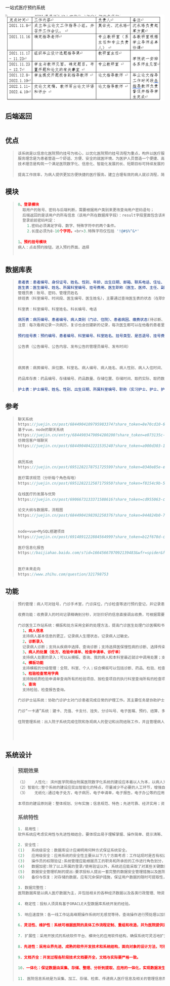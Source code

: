 一站式医疗预约系统

![image-20211220153122657](image/image-20211220153122657.png)

## 后端返回

> ```js
> 
> 
> ```
>
> 

## 优点

> ```js
> 该系统是以信息化医院预约挂号为核心，以优化医院预约挂号流程为重点，构件以医疗服务为核心的医疗信息平台。开发该系统的目标是为了提高医疗护理的质量，减轻医护人员的劳动，改善患者就医环境和时间，节约能源，降低有料成本，使得医院的管理更加的人性化。
> 服务理念是为患者营造一个舒适、方便、安全的就医环境，为医护人员营造一个便捷、高效的工作环境，为经营、管理层营造一个高效、低耗、智能的经营环境。
> 技术理念是构筑一个满足医院数字化、信息化、智能化发展的长、短期目标可持续发展的支撑系统平台。
> 
> 提高工作效率，为病人提供更加方便快捷的医疗服务。建立合理有效的病人就诊流程，简化病人就诊过程，方便病人看病，包括门诊流程、住院等流程优化。及时准确反映病人费用,增加了透明度。
> ```

## 模块

> ````js
> 0、登录模块
> 	取用户的账号、密码与后端判断，需要根据用户类别来更改查询用户密码语句；
> 	后端返回的是该用户的所有信息（该用户所在数据库字段）：result字段里面包含该用户信息（用户类型、用户名）
>   登录前前密码判定：
>     1.密码必须满足字母、数字、特殊字符中的两个条件。
>     2.长度必须为8-16个字符。<br>3.特殊字符仅包括 '!@#$%^&*'
> 
> 1、预约挂号模块
> 病人：点击预约按钮，进入预约界面，选择
> 
> 
> 
> ````
>
> 

## 数据库表

> ```js
> 患者表：患者编号、身份证号、姓名、性别、年龄、出生日期、邮箱、联系电话、住址、注册时间、登录账号、登录密码、预约挂号记录（默认为0）、病历编号(如果没有，则创建一个编号)
> 医生表：医生编号、姓名、所属科室编号、挂号费用、医生职称（医生、医师、主任、副主任、科长、院长）、医生个人介绍、证件照、医生年龄、出生日期、性别、邮箱、电话号码、身份证号、状态码(离职、在职、休息)、入职(注册)时间、登录账号、登录密码、最后一次登录时间
> 管理员表：账号、密码、管理员姓名
> 排班表（科室编号、时间段、医生编号、医生姓名），主要通过查询医生表的状态（在职的获取的医生）
> 
> 科室表：科室编号、科室姓名、科长编号、电话
> 
> 病历表：病历编号、患者编号、病人类别（门诊、住院）、患者病因、缴费状态(待诊断、待付费、已付费)、诊断状态(待初诊、待复诊、诊断完成)、医嘱、医生药方
> 注意：每次看病记录一次病历，复诊也会创建新的记录，每次医生都可以在他看的患者里面发表医嘱跟药方
> 
> 预约挂号表：预约编号、患者编号、科室编号、科室姓名、挂号类型、是否退号、挂号费用、挂号日期(几月几日)、医生编号、医生姓名、患者姓名、联系方式、提交时间、状态(未完成、已完成、取消预约)、患者留言、医生留言、病人对医生评价、医院评价
> 
> 公告表（公告编号、公告内容、发布公告的管理员编号、发布时间）
> 
> 
> 
> 病房表：病房编号、床位数、科室名、病人编号、病人姓名、病人性别、病人入住时间、病人离院时间、病房楼层、住院费用、剩余床位数
> 
> 药品库存表：药品编号、存储编号、药品数量、存储位置、存储时间、取药实际、取药数量
> 
> 护士表：护士编号、姓名、性别、出生日期、所属科室编号、职称（实习护士、护士、护士长）、入职(注册)时间、登录账号、登录密码
> ```
>



## 参考

> ```js
> 聊天系统
> https://juejin.cn/post/6844904109795983374?share_token=8e70cd10-6260-4735-9007-7969507a5c3f
> 基于vue，node的聊天系统
> https://juejin.cn/entry/6844903479094280200?share_token=e073135c-4ca2-4f50-b5d5-aa46a2a9916d
> 仿微信客户端聊天
> https://juejin.cn/post/6844904042221535240?share_token=a900d303-15e1-4a80-bdf0-6f1720f4f199
> 
> 
> 病历系统
> https://juejin.cn/post/6951282178751725599?share_token=0340e85e-e4d0-4457-9834-e0cc92591a54
> 
> 医疗需求规范（分析每个角色有啥）
> https://juejin.cn/post/6951282212587175950?share_token=f8154c9b-5931-42c2-8d5c-9bb8b1336fcd
> 
> 在线医疗的发展与优势
> https://juejin.cn/post/6906673133371588616?share_token=cd955063-c7f6-4cdc-8a4e-1b5bc17943f4
> 
> 论文大纲与数据库，流程图
> https://juejin.cn/post/6844904198392250376?share_token=944824b0-7f33-4c07-be92-3c0b2eb5ffc5
> 
> 
> node+vue+MySQL搭建项目
> https://juejin.cn/post/6914891222884564999?share_token=b12f678d-cf04-434c-a427-f13682502e8f
> 
> 医疗信息化报告
> https://baijiahao.baidu.com/s?id=1664566707092139483&wfr=spider&for=pc&searchword=%E5%8C%BB%E7%96%97%E4%BF%A1%E6%81%AF%E5%8C%96
> 
> 
> 医疗未来走向
> https://www.zhihu.com/question/321798753
> 
> 
> ```
>
> 

## 功能

> ```js
> 预约管理：病人可对挂号，门诊手术室，门诊床位，门诊检查等进行预约登记，并记录患者的预约信息查询功能。
> 
> 收费功能：收费录入的时间记录精确到分秒，对划价好的信息直接调出收费，可根据需要增加删除项目，修改数量等信息，自动找零，可支持医保，公费医疗，自费，单位等身份。
> 
> 门诊医生工作站系统：模版和处方采用全新的处理方法，提高门诊医生处理门诊医嘱和书写电子病历的速度，缩短了病人的就诊时间，提高了医院的工作效率。系统可实现以下功能：
>   1、病人信息
>   支持病人基本信息的更正，记录病人生理状态，记录病人过敏史。
>   2、诊断录入
>   记录病人诊断；支持从疾病中选择、查询诊断；支持选择医保慢性病的诊断、选择传染病的诊断；选择ICD10的诊断；支持建立科室级常用诊断。
>   3、病人的处置（处方、检验申请单、检查申请单、诊疗单）
>   支持病人处置的录入；可以从模板、查询、我的病人和本科室最近就诊中调用处置；支持按病人身份、药品分类自动分方；支持药品的重新分方；可以记录输液用药的主药和副药；支持录入处置的嘱托；支持病人处置的预览、全打印和分别打印；支持病人处置清单的打印。
>   4、模板功能
>   支持模板的分级管理：全院、科室、个人；综合模板可以包括诊断、药品、检验、检查、诊疗项目；支持在药品录入界面制作个人模板；支持制作科室诊疗项目。
>   5、检验检查常用字典
>   支持按纸质检验申请单查询所有的检验项目、按检查项目的执行科室查询所有的检查项目、制作个人检验检查常用字典；支持从个人检验检查常用字典中开申请单。
>   6、查询
>   支持检验、检查报告查询。
>   
> 门诊护士站系统：协助门诊护士对门诊患者完成日常的护理工作。其主要任务是协助护士核对并处理医生下达的注射、治疗、换药等工作，对注射治疗等执行情况进行管理，并对门诊科室注射材料、药品等用品进行管理。同时协助护士完成护理及门诊分诊、导诊等日常工作。
> 
> 门诊“一卡通”系统：建卡、充值、卡支付、挂失、分诊叫号、电子医嘱、预约、结算、多媒体查询等，并具备与LIS、医保等系统进行数据交互。
> 
> 住院管理系统：出入院子系统完成住院和急观病人的登记和出院结账工作，并且管理病人的预交金，维护病人的信息。病人入院后向病区发送信息，出院时从病区读取信息。对出入院操作员所使用的预交金收据和发票分别进行管理，支持操作员结账和全班结账。
> 
> 
>    
> ```
> 
>

## 系统设计

> ### 预期效果
>
> ```js
> （1）	人性化: 滨州医学院烟台附属医院数字化系统的建设应本着以人为本，以病人为中心的原则，在系统的每个细节都应该体现人文关怀主义，考虑如何更加地方便患者，方便医护人员，方便经营管理者，更加地人性化。
> （2）智能化:整个系统的建设应突出智能化的特点，尽量减少不必要的人工环节，增强自动化合智能化的程度，增加辅助决策支持的功能。
> （3）	无纸化:通过电子处方，电子病历，电子申请单，电子报告，电子办公等的应用逐步走向医疗服务过程、医院经营管理过程无纸化。
> 
> 本项目的建设原则是：整体规划、分布实施；信息规范、特色；先进可靠、经济实用；资源共享、开放互联。
> ```
>
> 
>
> ### 系统特性
>
> ```js
> 1. 易用性：
> 软件系统应考虑实用性与先进性相结合，要体现出易于理解掌握、操作简单、提示清晰、逻辑性强，直观简洁、帮助信息丰富，而且要针对医院输入项目的特点对输入顺序专门定制，保证操作人员以最快速度和最少的击键次数完成工作。
> 
> 2. 安全性：
> (1)	系统级安全：数据库设计应阐明用何种方式保证系统安全。
> (2)	应用级安全：应用系统的安全性主要从以下几个方面考虑：工作站现时是否有权运行系统、操作员现时是否有权使用某系统、数据加密、应用操作系统权限。系统具有抵御外界环境和人为操作失误的能力：有足够的防护措施，防止非法用户侵入；保证不因操作人员的误操作导致系统的崩溃等。
> (3)	操作员的权限验证:系统管理应能根据员工的职务和所承担的工作进行角色划分，通过角色划分进行权限分配，当操作人员超越权限进行登录时，系统应能拒绝并记录在系统日志中。
> (4)	数据加密:除了以上所属的登录/使用验证以外，系统还应能采取了对某些关键数据（如用户代码和密码）进行加密的方法，来提高安全性。
> (5)	数据安全管理机制的提出:要求投标人提出一套完整的数据安全管理措施以及医院计算机网络设备的管理模式。
> (6)	备份与恢复：对存储的数据，应有冗余保护措施，保证用户数据的随时可提取性，对于容错及冗余都有相应的安全保护机制。
> 
> 3. 数据完整性：
> 医院数据库是以病人医疗数据为主，并包括相关的各种经济数据以及各类行政管理、物资管理等数据的完整集合。数据库应包含医院全部资源的信息，便于快速查询，数据共享。
> 
> 4. 稳定性：投标人须具有基于ORACLE大型数据库系统开发的经验。 
> 
> 5. 响应速度快：各一线工作站高峰期操作系统时无感觉等待，查询操作进行预处理以加快查询速度。额定用户同时运行时不能出现堵塞现象。
> 
> 6．灵活性、维护性：系统可根据医院的具体工作流程定制、重组和改造，并为医院提供定制和改造的客户化工具。为适应将来的发展，系统应具有良好的可裁减性、可扩充性和可移植性；系统的安装卸载简单方便，可管理性、可维护性强；软件设计模块化、组件化，并提供配置模块和客户化工具。系统.需求及流程变化、. 操作方式变化、机构人员变化、空间地点变化(移动用户、分布式)、操作系统环境变化无影响。
> 
> 7. 扩展性：采用开放式的系统软件平台、模块化的应用软件结构，确保系统可灵活地扩充其业务功能，并可与其它业务系统进行无缝互连，采购人如需连接其他系统的，投标人需承诺提供相关技术接口和进行技术配合。系统须提供必要的辅助临床接口。 
> 
> 8．先进性：采用业界先进、成熟的软件开发技术和系统结构，面向对象的设计方法，可视化的、面向对象的开发工具。本招标文件中技术要求没有涉及的先进技术、方法，投标人可自行补充，并在投标文件中介绍说明。
> 
> 9．文档齐全：开发过程各阶段技术文档要齐全，文档与实际要严格一致。
> 
> 10．一体化：保证数据由采集、存储、整理、分析到提取、应用的一体化，实现数据发生地一次性录入，然后被所有对该数据有需求的单位多次重复，不同层次使用，各模块之间要实现数据共享，互联互通，清晰体现内在逻辑联系，并且数据之间必须相互关联，相互制约。
> 
> 11. 医院信息系统是为采集、加工、存储、检索、传递病人医疗信息及相关的管理信息而建立的人机系统。数据的管理是医院信息系统成功的关键。数据必须准确、可信、可用、完整、规范及安全可靠，数据之间无歧义。
> ```
>
> 

